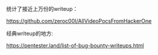 
统计了接近上万份的writeup：

https://github.com/zeroc00I/AllVideoPocsFromHackerOne



经典writeup的地方:

https://pentester.land/list-of-bug-bounty-writeups.html


